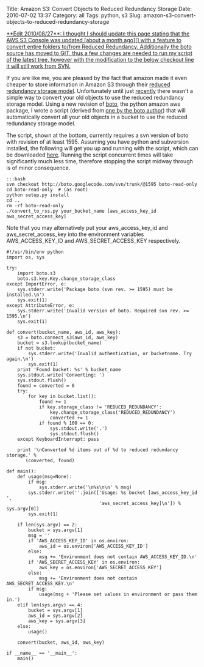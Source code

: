Title: Amazon S3: Convert Objects to Reduced Redundancy Storage
Date: 2010-07-02 13:37
Category: all
Tags: python, s3
Slug: amazon-s3-convert-objects-to-reduced-redundancy-storage

<ins datetime="2010-08-27T16:58:26+00:00">
**Edit 2010/08/27**: I thought I should update this page stating that the AWS
S3 Console was updated [about a month ago][] with a feature to convert entire
folders to/from Reduced Redundancy. Additionally the boto source has moved to
GIT, thus a few changes are needed to run my script of the latest tree, however
with the modification to the below checkout line it will still work from
SVN.</ins>

If you are like me, you are pleased by the fact that amazon made it even
cheaper to store information in Amazon S3 through their [reduced redundancy
storage model][]. Unfortunately until just [recently][] there wasn't a simple
way to convert your old objects to use the reduced redundancy storage model.
Using a new revision of [boto][], the python amazon aws package, I wrote a
script (derived from [one by the boto author][]) that will automatically
convert all your old objects in a bucket to use the reduced redundancy storage
model.

The script, shown at the bottom, currently requires a svn version of boto with
revision of at least 1595. Assuming you have python and subversion installed,
the following will get you up and running with the script, which can be
downloaded [here][]. Running the script concurrent times will take
significantly much less time, therefore stopping the script midway through is
of minor consequence.

    :::bash
    svn checkout http://boto.googlecode.com/svn/trunk/@1595 boto-read-only
    cd boto-read-only  # (as root)
    python setup.py install
    cd ..
    rm -rf boto-read-only
    ./convert_to_rss.py your_bucket_name [aws_access_key_id aws_secret_access_key]

Note that you may alternatively put your aws\_access\_key\_id and
aws\_secret\_access\_key into the environment variables AWS\_ACCESS\_KEY\_ID
and AWS\_SECRET\_ACCESS\_KEY respectively.

    #!/usr/bin/env python
    import os, sys

    try:
        import boto.s3
        boto.s3.key.Key.change_storage_class
    except ImportError, e:
        sys.stderr.write('Package boto (svn rev. >= 1595) must be installed.\n')
        sys.exit(1)
    except AttributeError, e:
        sys.stderr.write('Invalid version of boto. Required svn rev. >= 1595.\n')
        sys.exit(1)

    def convert(bucket_name, aws_id, aws_key):
        s3 = boto.connect_s3(aws_id, aws_key)
        bucket = s3.lookup(bucket_name)
        if not bucket:
            sys.stderr.write('Invalid authentication, or bucketname. Try again.\n')
            sys.exit(1)
        print 'Found bucket: %s' % bucket_name
        sys.stdout.write('Converting: ')
        sys.stdout.flush()
        found = converted = 0
        try:
            for key in bucket.list():
                found += 1
                if key.storage_class != 'REDUCED_REDUNDANCY':
                    key.change_storage_class('REDUCED_REDUNDANCY')
                    converted += 1
                if found % 100 == 0:
                    sys.stdout.write('.')
                    sys.stdout.flush()
        except KeyboardInterrupt: pass

        print '\nConverted %d items out of %d to reduced redundancy storage.' %   
           (converted, found)

    def main():
        def usage(msg=None):
            if msg:
                sys.stderr.write('\n%s\n\n' % msg)
            sys.stderr.write(''.join(['Usage: %s bucket [aws_access_key_id ',
                                      'aws_secret_access_key]\n']) % sys.argv[0])
            sys.exit(1)

        if len(sys.argv) == 2:
            bucket = sys.argv[1]
            msg = ''
            if 'AWS_ACCESS_KEY_ID' in os.environ:
                aws_id = os.environ['AWS_ACCESS_KEY_ID']
            else:
                msg += 'Environment does not contain AWS_ACCESS_KEY_ID.\n'
            if 'AWS_SECRET_ACCESS_KEY' in os.environ:
                aws_key = os.environ['AWS_SECRET_ACCESS_KEY']
            else:
                msg += 'Environment does not contain AWS_SECRET_ACCESS_KEY.\n'
            if msg:
                usage(msg + 'Please set values in environment or pass them in.')
        elif len(sys.argv) == 4:
            bucket = sys.argv[1]
            aws_id = sys.argv[2]
            aws_key = sys.argv[3]
        else:
            usage()

        convert(bucket, aws_id, aws_key)

    if __name__ == '__main__':
        main()

  [about a month ago]: http://aws.amazon.com/about-aws/whats-new/2010/07/14/s3-announces-enhanced-support-reduced-redundancy-storage/
  [reduced redundancy storage model]: http://aws.amazon.com/about-aws/whats-new/2010/05/19/announcing-amazon-s3-reduced-redundancy-storage/
  [recently]: http://code.google.com/p/boto/source/detail?r=1595
  [boto]: http://code.google.com/p/boto/
  [one by the boto author]: http://www.elastician.com/2010/06/using-reduced-redundancy-storage-rrs-in.html
  [here]: /images/2010/07/convert_to_rrs.py
